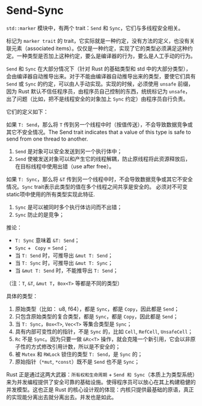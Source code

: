 # Send-Sync

`std::marker` 模块中，有两个 trait：`Send` 和 `Sync`，它们与多线程安全相关。

标记为 `marker trait` 的 trait，它实际就是一种约定，没有方法的定义，也没有关联元素（associated items）。仅仅是一种约定，实现了它的类型必须满足这种约定。一种类型是否加上这种约定，要么是编译器的行为，要么是人工手动的行为。

`Send` 和 `Sync` 在大部分情况下（针对 Rust 的基础类型和 std 中的大部分类型），会由编译器自动推导出来。对于不能由编译器自动推导出来的类型，要使它们具有 `Send` 或 `Sync` 的约定，可以由人手动实现。实现的时候，必须使用 `unsafe` 前缀，因为 Rust 默认不信任程序员，由程序员自己控制的东西，统统标记为 `unsafe`，出了问题（比如，把不是线程安全的对象加上 `Sync` 约定）由程序员自行负责。

它们的定义如下：

如果 `T: Send`，那么将 `T` 传到另一个线程中时（按值传送），不会导致数据竞争或其它不安全情况。The Send trait indicates that a value of this type is safe to send from one thread to another.

1. `Send` 是对象可以安全发送到另一个执行体中；
2. `Send` 使被发送对象可以和产生它的线程解耦，防止原线程将此资源释放后，在目标线程中使用出错（use after free）。

如果 `T: Sync`，那么将 `&T` 传到另一个线程中时，不会导致数据竞争或其它不安全情况。`Sync` trait表示此类型的值在多个线程之间共享是安全的。 必须对不可变static项中使用的所有类型实现此特征.

1. `Sync` 是可以被同时多个执行体访问而不出错；
2. `Sync` 防止的是竞争；

推论：

* `T: Sync` 意味着 `&T: Send`；
* `Sync` + ` Copy` = `Send`；
* 当 `T: Send` 时，可推导出 `&mut T: Send`；
* 当 `T: Sync` 时，可推导出 `&mut T: Sync`；
* 当 `&mut T: Send` 时，不能推导出 `T: Send`；

（注：`T`, `&T`, `&mut T`，`Box<T>` 等都是不同的类型）

具体的类型：

1. 原始类型（比如： u8, f64），都是 `Sync`，都是 `Copy`，因此都是 `Send`；
2. 只包含原始类型的复合类型，都是 `Sync`，都是 `Copy`，因此都是 `Send`；
3. 当 `T: Sync`，`Box<T>`, `Vec<T>` 等集合类型是 `Sync`；
4. 具有内部可变性的的指针，不是 `Sync` 的，比如 `Cell`, `RefCell`, `UnsafeCell`；
5. `Rc` 不是 `Sync`。因为只要一做 `&Rc<T>` 操作，就会克隆一个新引用，它会以非原子性的方式修改引用计数，所以是不安全的；
6. 被 `Mutex` 和 `RWLock` 锁住的类型 `T: Send`，是 `Sync` 的；
7. 原始指针（`*mut`, `*const`）既不是 `Send` 也不是 `Sync`；

Rust 正是通过这两大武器：`所有权和生命周期` + `Send 和 Sync`（本质上为类型系统）来为并发编程提供了安全可靠的基础设施。使得程序员可以放心在其上构建稳健的并发模型。这也正是 Rust 的核心设计观的体现：内核只提供最基础的原语，真正的实现能分离出去就分离出去。并发也是如此。